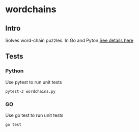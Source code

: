 # wordchains

## Intro
Solves word-chain puzzles. In Go and Pyton
[See details here](http://codekata.com/kata/kata19-word-chains/)



## Tests

### Python
Use pytest to run unit tests

```
pytest-3 wordchains.py
```

### GO
Use go test to run unit tests
```
go test
```



